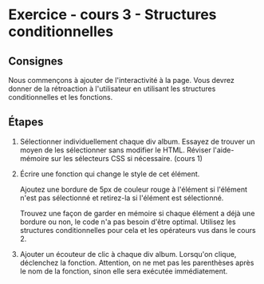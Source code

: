 # Exercice - cours 3 - Structures conditionnelles

## Consignes

Nous commençons à ajouter de l'interactivité à la page. Vous devrez donner de la rétroaction à l'utilisateur en utilisant les structures conditionnelles et les fonctions.

## Étapes

1. Sélectionner individuellement chaque div album. Essayez de trouver un moyen de les sélectionner sans modifier le HTML. Réviser l'aide-mémoire sur les sélecteurs CSS si nécessaire. (cours 1)

2. Écrire une fonction qui change le style de cet élément.

    Ajoutez une bordure de 5px de couleur rouge à l'élément si l'élément n'est pas sélectionné et retirez-la si l'élément est sélectionné.

    Trouvez une façon de garder en mémoire si chaque élément a déjà une bordure ou non, le code n'a pas besoin d'être optimal. Utilisez les structures conditionnelles pour cela et les opérateurs vus dans le cours 2.

3. Ajouter un écouteur de clic à chaque div album. Lorsqu'on clique, déclenchez la fonction. Attention, on ne met pas les parenthèses après le nom de la fonction, sinon elle sera exécutée immédiatement.
